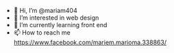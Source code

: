 - 👋 Hi, I’m @mariam404
- 👀 I’m interested in web design
- 🌱 I’m currently learning front end
- 📫 How to reach me https://www.facebook.com/mariem.marioma.338863/

<!---
mariam404/mariam404 is a ✨ special ✨ repository because its `README.md` (this file) appears on your GitHub profile.
You can click the Preview link to take a look at your changes.
--->
